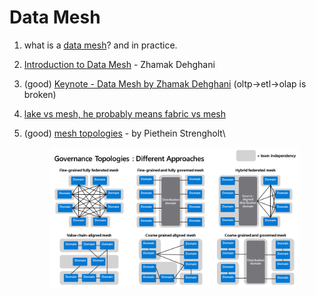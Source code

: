 # Data Mesh

1. what is a [data mesh](https://databricks.com/session\_na20/data-mesh-in-practice-how-europes-leading-online-platform-for-fashion-goes-beyond-the-data-lake)? and in practice.
2. [Introduction to Data Mesh](https://www.youtube.com/watch?v=\_bmYXWCxF\_Q) - Zhamak Dehghani
3. (good) [Keynote - Data Mesh by Zhamak Dehghani](https://www.youtube.com/watch?v=L\_-fHo0ZkAo) (oltp->etl->olap is broken)
4. [lake vs mesh, he probably means fabric vs mesh](https://medium.com/codex/data-lakehouse-vs-data-mesh-bfa1132f94b)
5.  (good) [mesh topologies](https://towardsdatascience.com/data-mesh-topologies-and-domain-granularity-65290a4ebb90) - by Piethein Strengholt\


    <figure><img src="../../.gitbook/assets/image.png" alt=""><figcaption></figcaption></figure>
